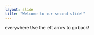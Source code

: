 ```yaml
---
layout: slide
title: "Welcome to our second slide!"
---
```

everywhere
Use the left arrow to go back!
